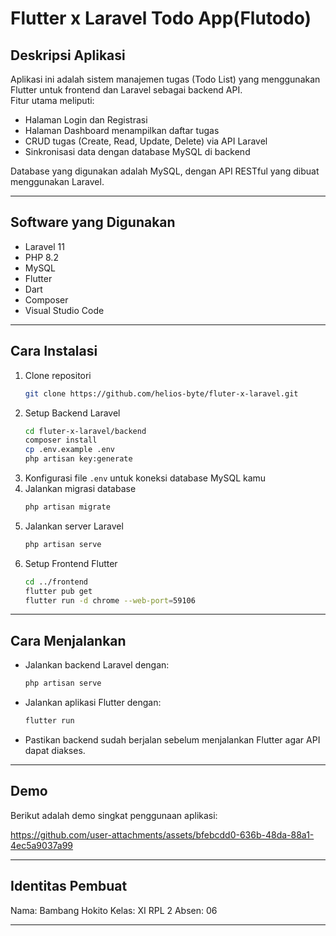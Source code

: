 
# Flutter x Laravel Todo App(Flutodo)

## Deskripsi Aplikasi

Aplikasi ini adalah sistem manajemen tugas (Todo List) yang menggunakan Flutter untuk frontend dan Laravel sebagai backend API.  
Fitur utama meliputi:  
- Halaman Login dan Registrasi  
- Halaman Dashboard menampilkan daftar tugas  
- CRUD tugas (Create, Read, Update, Delete) via API Laravel  
- Sinkronisasi data dengan database MySQL di backend  

Database yang digunakan adalah MySQL, dengan API RESTful yang dibuat menggunakan Laravel.

---

## Software yang Digunakan

- Laravel 11
- PHP 8.2 
- MySQL  
- Flutter   
- Dart  
- Composer  
- Visual Studio Code 

---

## Cara Instalasi

1. Clone repositori  
   ```bash
   git clone https://github.com/helios-byte/fluter-x-laravel.git
   ```  
2. Setup Backend Laravel  
   ```bash
   cd fluter-x-laravel/backend
   composer install
   cp .env.example .env
   php artisan key:generate
   ```
3. Konfigurasi file `.env` untuk koneksi database MySQL kamu  
4. Jalankan migrasi database  
   ```bash
   php artisan migrate
   ```
5. Jalankan server Laravel  
   ```bash
   php artisan serve
   ```
6. Setup Frontend Flutter  
   ```bash
   cd ../frontend
   flutter pub get
   flutter run -d chrome --web-port=59106
   ```

---

## Cara Menjalankan

- Jalankan backend Laravel dengan:  
  ```bash
  php artisan serve
  ```
- Jalankan aplikasi Flutter dengan:  
  ```bash
  flutter run
  ```
- Pastikan backend sudah berjalan sebelum menjalankan Flutter agar API dapat diakses.

---

## Demo

Berikut adalah demo singkat penggunaan aplikasi:  




https://github.com/user-attachments/assets/bfebcdd0-636b-48da-88a1-4ec5a9037a99




---

## Identitas Pembuat

Nama: Bambang Hokito
Kelas: XI RPL 2
Absen: 06

---
